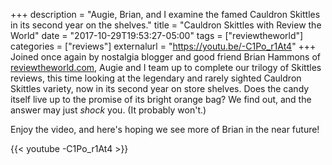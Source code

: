 +++
description = "Augie, Brian, and I examine the famed Cauldron Skittles in its second year on the shelves."
title = "Cauldron Skittles with Review the World"
date = "2017-10-29T19:53:27-05:00"
tags = ["reviewtheworld"]
categories = ["reviews"]
externalurl = "https://youtu.be/-C1Po_r1At4"
+++
Joined once again by nostalgia blogger and good friend Brian Hammons of [reviewtheworld.com](http://www.reviewtheworld.com/), Augie and I team up to complete our trilogy of Skittles reviews, this time looking at the legendary and rarely sighted Cauldron Skittles variety, now in its second year on store shelves. Does the candy itself live up to the promise of its bright orange bag? We find out, and the answer may just *shock* you. (It probably won't.)

Enjoy the video, and here's hoping we see more of Brian in the near future!

{{< youtube -C1Po_r1At4 >}}
